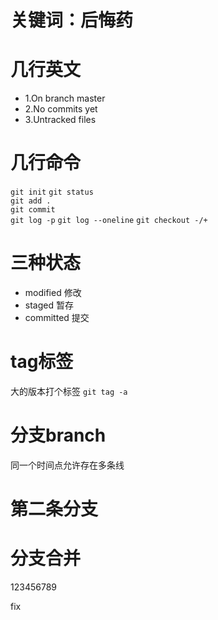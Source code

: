 # 关键词：后悔药

# 几行英文
- 1.On branch master
- 2.No commits yet
- 3.Untracked files

# 几行命令
`git init` 
`git status`  
`git add .`  
`git commit`  
`git log -p`
`git log --oneline`
`git checkout -/+`

# 三种状态
- modified 修改
- staged 暂存
- committed 提交

# tag标签 
大的版本打个标签
`git tag -a`

# 分支branch
同一个时间点允许存在多条线


# 第二条分支

# 分支合并

123456789

fix

